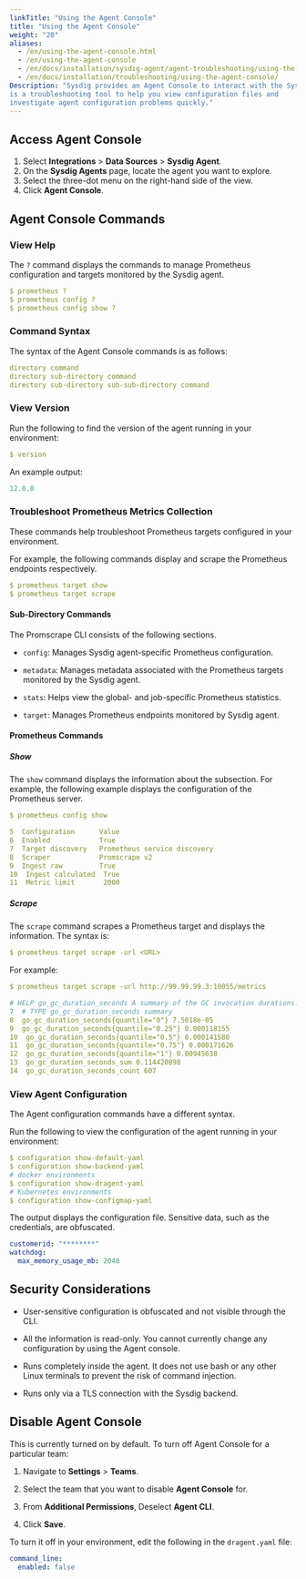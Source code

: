 ```yaml
---
linkTitle: "Using the Agent Console"
title: "Using the Agent Console"
weight: "20"
aliases:
  - /en/using-the-agent-console.html
  - /en/using-the-agent-console
  - /en/docs/installation/sysdig-agent/agent-troubleshooting/using-the-agent-console/
  - /en/docs/installation/troubleshooting/using-the-agent-console/
Description: "Sysdig provides an Agent Console to interact with the Sysdig agent. This
is a troubleshooting tool to help you view configuration files and
investigate agent configuration problems quickly."
---
```


## Access Agent Console

1. Select **Integrations** > **Data Sources** > **Sysdig Agent**.
2. On the **Sysdig Agents** page, locate the agent you want to explore.
3. Select the three-dot menu on the right-hand side of the view.
4. Click **Agent Console**.

## Agent Console Commands

### View Help

The `?` command displays the commands to manage Prometheus configuration
and targets monitored by the Sysdig agent.

```yaml
$ prometheus ?
$ prometheus config ?
$ prometheus config show ?
```

### Command Syntax

The syntax of the Agent Console commands is as follows:

```yaml
directory command
directory sub-directory command
directory sub-directory sub-sub-directory command
```

### View Version

Run the following to find the version of the agent running in your
environment:

```yaml
$ version
```

An example output:

```yaml
12.0.0
```

### Troubleshoot Prometheus Metrics Collection

These commands help troubleshoot Prometheus targets configured in your
environment.

For example, the following commands display and scrape the Prometheus
endpoints respectively.

```yaml
$ prometheus target show
$ prometheus target scrape
```

#### Sub-Directory Commands

The Promscrape CLI consists of the following sections.

-   `config`: Manages Sysdig agent-specific Prometheus configuration.

-   `metadata`: Manages metadata associated with the Prometheus targets
    monitored by the Sysdig agent.

-   `stats`: Helps view the global- and job-specific Prometheus
    statistics.

-   `target`: Manages Prometheus endpoints monitored by Sysdig agent.

#### Prometheus Commands

##### Show

The `show` command displays the information about the subsection. For
example, the following example displays the configuration of the
Prometheus server.

```yaml
$ prometheus config show

5  Configuration      Value
6  Enabled            True
7  Target discovery   Prometheus service discovery
8  Scraper            Promscrape v2
9  Ingest raw         True
10  Ingest calculated  True
11  Metric limit       2000
```

##### Scrape

The `scrape` command scrapes a Prometheus target and displays the
information. The syntax is:

```yaml
$ prometheus target scrape -url <URL>
```

For example:

```yaml
$ prometheus target scrape -url http://99.99.99.3:10055/metrics

# HELP go_gc_duration_seconds A summary of the GC invocation durations.
7  # TYPE go_gc_duration_seconds summary
8  go_gc_duration_seconds{quantile="0"} 7.5018e-05
9  go_gc_duration_seconds{quantile="0.25"} 0.000118155
10  go_gc_duration_seconds{quantile="0.5"} 0.000141586
11  go_gc_duration_seconds{quantile="0.75"} 0.000171626
12  go_gc_duration_seconds{quantile="1"} 0.00945638
13  go_gc_duration_seconds_sum 0.114420898
14  go_gc_duration_seconds_count 607
```

### View Agent Configuration

The Agent configuration commands have a different syntax.

Run the following to view the configuration of the agent running in your
environment:

```yaml
$ configuration show-default-yaml
$ configuration show-backend-yaml
# docker environments
$ configuration show-dragent-yaml
# Kubernetes environments
$ configuration show-configmap-yaml

```

The output displays the configuration file. Sensitive data, such as the
credentials, are obfuscated.

```yaml
customerid: "********"
watchdog:
  max_memory_usage_mb: 2048
```

## Security Considerations

-   User-sensitive configuration is obfuscated and not visible through
    the CLI.

-   All the information is read-only. You cannot currently change any
    configuration by using the Agent console.

-   Runs completely inside the agent. It does not use bash or any other
    Linux terminals to prevent the risk of command injection.

-   Runs only via a TLS connection with the Sysdig backend.


## Disable Agent Console

This is currently turned on by default. To turn off Agent Console for a
particular team:

1.  Navigate to **Settings** &gt; **Teams**.

2.  Select the team that you want to disable **Agent Console** for.

3.  From **Additional Permissions**, Deselect **Agent CLI**.

4.  Click **Save**.

To turn it off in your environment, edit the following in the
`dragent.yaml` file:

```yaml
command_line:
  enabled: false
